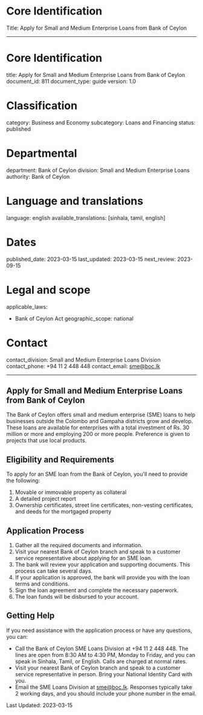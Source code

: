 # Core Identification
Title: Apply for Small and Medium Enterprise Loans from Bank of Ceylon

---
# Core Identification
title: Apply for Small and Medium Enterprise Loans from Bank of Ceylon
document_id: 811
document_type: guide
version: 1.0

# Classification
category: Business and Economy
subcategory: Loans and Financing
status: published

# Departmental
department: Bank of Ceylon
division: Small and Medium Enterprise Loans
authority: Bank of Ceylon

# Language and translations
language: english
available_translations: [sinhala, tamil, english]

# Dates
published_date: 2023-03-15
last_updated: 2023-03-15
next_review: 2023-09-15

# Legal and scope
applicable_laws:
 - Bank of Ceylon Act
geographic_scope: national

# Contact
contact_division: Small and Medium Enterprise Loans Division
contact_phone: +94 11 2 448 448
contact_email: sme@boc.lk

---

## Apply for Small and Medium Enterprise Loans from Bank of Ceylon

The Bank of Ceylon offers small and medium enterprise (SME) loans to help businesses outside the Colombo and Gampaha districts grow and develop. These loans are available for enterprises with a total investment of Rs. 30 million or more and employing 200 or more people. Preference is given to projects that use local products.

## Eligibility and Requirements

To apply for an SME loan from the Bank of Ceylon, you'll need to provide the following:

1. Movable or immovable property as collateral
2. A detailed project report
3. Ownership certificates, street line certificates, non-vesting certificates, and deeds for the mortgaged property

## Application Process

1. Gather all the required documents and information.
2. Visit your nearest Bank of Ceylon branch and speak to a customer service representative about applying for an SME loan.
3. The bank will review your application and supporting documents. This process can take several days.
4. If your application is approved, the bank will provide you with the loan terms and conditions.
5. Sign the loan agreement and complete the necessary paperwork.
6. The loan funds will be disbursed to your account.

## Getting Help

If you need assistance with the application process or have any questions, you can:

- Call the Bank of Ceylon SME Loans Division at +94 11 2 448 448. The lines are open from 8:30 AM to 4:30 PM, Monday to Friday, and you can speak in Sinhala, Tamil, or English. Calls are charged at normal rates.
- Visit your nearest Bank of Ceylon branch and speak to a customer service representative in person. Bring your National Identity Card with you.
- Email the SME Loans Division at sme@boc.lk. Responses typically take 2 working days, and you should include your phone number in the email.

Last Updated: 2023-03-15